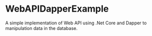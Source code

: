 # WebAPIDapperExample
A simple implementation of Web API using .Net Core and Dapper to manipulation data in the database.
